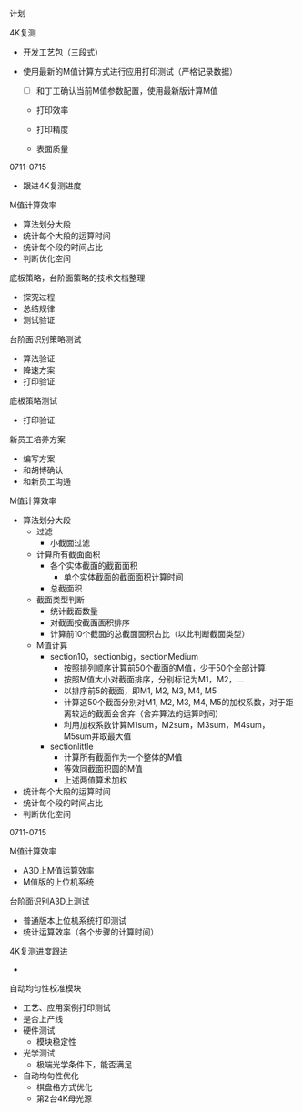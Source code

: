 计划

4K复测

- 开发工艺包（三段式）

- 使用最新的M值计算方式进行应用打印测试（严格记录数据）

  - [ ] 和丁工确认当前M值参数配置，使用最新版计算M值

  - 打印效率

  - 打印精度

  - 表面质量

0711-0715

- 跟进4K复测进度



M值计算效率

- 算法划分大段
- 统计每个大段的运算时间
- 统计每个段的时间占比
- 判断优化空间



底板策略，台阶面策略的技术文档整理

- 探究过程
- 总结规律
- 测试验证



台阶面识别策略测试

- 算法验证
- 降速方案
- 打印验证



底板策略测试

- 打印验证



新员工培养方案

- 编写方案
- 和胡博确认
- 和新员工沟通









M值计算效率

- 算法划分大段
  - 过滤
    - 小截面过滤
  - 计算所有截面面积
    - 各个实体截面的截面面积
      - 单个实体截面的截面面积计算时间
    - 总截面积
  - 截面类型判断
    - 统计截面数量
    - 对截面按截面面积排序
    - 计算前10个截面的总截面面积占比（以此判断截面类型）
  - M值计算
    - section10，sectionbig，sectionMedium
      - 按照排列顺序计算前50个截面的M值，少于50个全部计算
      - 按照M值大小对截面排序，分别标记为M1，M2，...
      - 以排序前5的截面，即M1, M2, M3, M4, M5
      - 计算这50个截面分别对M1, M2, M3, M4, M5的加权系数，对于距离较远的截面会舍弃（舍弃算法的运算时间）
      - 利用加权系数计算M1sum，M2sum，M3sum，M4sum，M5sum并取最大值
    - sectionlittle
      - 计算所有截面作为一个整体的M值
      - 等效同截面积圆的M值
      - 上述两值算术加权
- 统计每个大段的运算时间
- 统计每个段的时间占比
- 判断优化空间









0711-0715

M值计算效率

- A3D上M值运算效率
- M值版的上位机系统



台阶面识别A3D上测试

- 普通版本上位机系统打印测试
- 统计运算效率（各个步骤的计算时间）



4K复测进度跟进

- 





自动均匀性校准模块

- 工艺、应用案例打印测试
- 是否上产线
- 硬件测试
  - 模块稳定性
- 光学测试
  - 极端光学条件下，能否满足
- 自动均匀性优化
  - 棋盘格方式优化
  - 第2台4K母光源





















